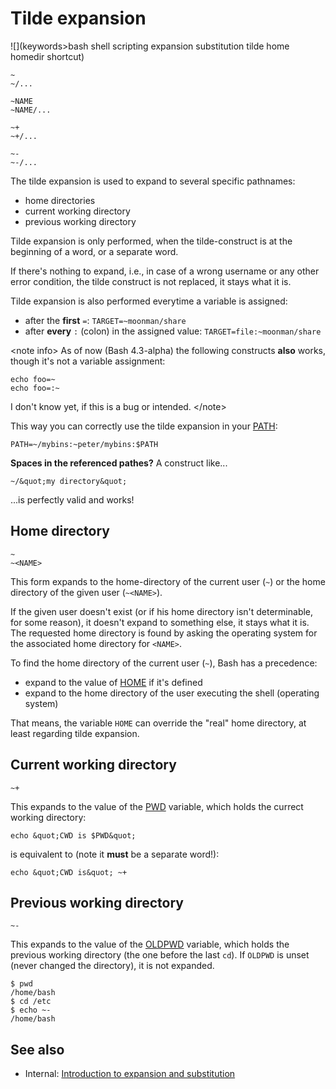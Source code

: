 # Tilde expansion

![](keywords>bash shell scripting expansion substitution tilde home homedir shortcut)

    ~
    ~/...

    ~NAME
    ~NAME/...

    ~+
    ~+/...

    ~-
    ~-/...

The tilde expansion is used to expand to several specific pathnames:

- home directories
- current working directory
- previous working directory

Tilde expansion is only performed, when the tilde-construct is at the
beginning of a word, or a separate word.

If there's nothing to expand, i.e., in case of a wrong username or any
other error condition, the tilde construct is not replaced, it stays
what it is.

Tilde expansion is also performed everytime a variable is assigned:

- after the **first** `=`: `TARGET=~moonman/share`
- after **every** `:` (colon) in the assigned value:
  `TARGET=file:~moonman/share`

\<note info\> As of now (Bash 4.3-alpha) the following constructs
**also** works, though it's not a variable assignment:

    echo foo=~
    echo foo=:~

I don't know yet, if this is a bug or intended. \</note\>

This way you can correctly use the tilde expansion in your
[PATH](/syntax/shellvars#PATH):

    PATH=~/mybins:~peter/mybins:$PATH

**Spaces in the referenced pathes?** A construct like...

    ~/&quot;my directory&quot;

...is perfectly valid and works!

## Home directory

    ~
    ~<NAME>

This form expands to the home-directory of the current user (`~`) or the
home directory of the given user (`~<NAME>`).

If the given user doesn't exist (or if his home directory isn't
determinable, for some reason), it doesn't expand to something else, it
stays what it is. The requested home directory is found by asking the
operating system for the associated home directory for `<NAME>`.

To find the home directory of the current user (`~`), Bash has a
precedence:

- expand to the value of [HOME](/syntax/shellvars#HOME) if it's defined
- expand to the home directory of the user executing the shell
  (operating system)

That means, the variable `HOME` can override the "real" home directory,
at least regarding tilde expansion.

## Current working directory

    ~+

This expands to the value of the [PWD](/syntax/shellvars#PWD) variable,
which holds the currect working directory:

    echo &quot;CWD is $PWD&quot;

is equivalent to (note it **must** be a separate word!):

    echo &quot;CWD is&quot; ~+

## Previous working directory

    ~-

This expands to the value of the [OLDPWD](/syntax/shellvars#OLDPWD)
variable, which holds the previous working directory (the one before the
last `cd`). If `OLDPWD` is unset (never changed the directory), it is
not expanded.

    $ pwd
    /home/bash
    $ cd /etc
    $ echo ~-
    /home/bash

## See also

- Internal: [Introduction to expansion and
  substitution](/syntax/expansion/intro)
